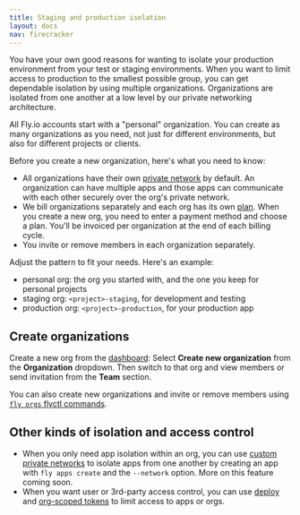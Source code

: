 ```yaml
---
title: Staging and production isolation
layout: docs
nav: firecracker
---
```


You have your own good reasons for wanting to isolate your production environment from your test or staging environments. When you want to limit access to production to the smallest possible group, you can get dependable isolation by using multiple organizations. Organizations are isolated from one another at a low level by our private networking architecture.

All Fly.io accounts start with a "personal" organization. You can create as many organizations as you need, not just for different environments, but also for different projects or clients.

Before you create a new organization, here's what you need to know:

- All organizations have their own [private network](/docs/networking/private-networking/) by default. An organization can have multiple apps and those apps can communicate with each other securely over the org's private network.
- We bill organizations separately and each org has its own [plan](https://fly.io/plans). When you create a new org, you need to enter a payment method and choose a plan. You'll be invoiced per organization at the end of each billing cycle.
- You invite or remove members in each organization separately.

Adjust the pattern to fit your needs. Here's an example:

- personal org: the org you started with, and the one you keep for personal projects
- staging org: `<project>-staging`, for development and testing
- production org: `<project>-production`, for your production app

## Create organizations

Create a new org from the [dashboard]((https://fly.io/dashboard/)): Select **Create new organization** from the **Organization** dropdown. Then switch to that org and view members or send invitation from the **Team** section.

You can also create new organizations and invite or remove members using [`fly orgs` flyctl commands](/docs/flyctl/orgs/).


## Other kinds of isolation and access control

- When you only need app isolation within an org, you can use [custom private networks](https://community.fly.io/t/fly-ssh-with-custom-network/19296) to isolate apps from one another by creating an app with `fly apps create` and the `--network` option. More on this feature coming soon.
- When you want user or 3rd-party access control, you can use [deploy](https://community.fly.io/t/deploy-tokens/11895) and [org-scoped tokens](https://community.fly.io/t/org-scoped-tokens/13194) to limit access to apps or orgs.
